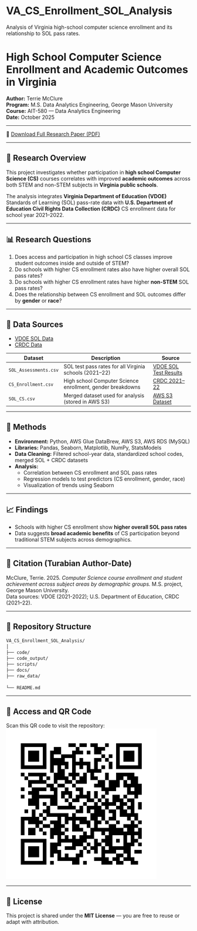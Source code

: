 # VA_CS_Enrollment_SOL_Analysis
Analysis of Virginia high-school computer science enrollment and its relationship to SOL pass rates.

# High School Computer Science Enrollment and Academic Outcomes in Virginia

**Author:** Terrie McClure  
**Program:** M.S. Data Analytics Engineering, George Mason University  
**Course:** AIT-580 — Data Analytics Engineering  
**Date:** October 2025  

---

📄 [Download Full Research Paper (PDF)](docs/tmcclur-M8_final_project.pdf)

---

## 🎯 Research Overview
This project investigates whether participation in **high school Computer Science (CS)** courses correlates with improved **academic outcomes** across both STEM and non-STEM subjects in **Virginia public schools**.

The analysis integrates **Virginia Department of Education (VDOE)** Standards of Learning (SOL) pass-rate data with **U.S. Department of Education Civil Rights Data Collection (CRDC)** CS enrollment data for school year 2021–2022.

---

## 📊 Research Questions

1. Does access and participation in high school CS classes improve student outcomes inside and outside of STEM?
2. Do schools with higher CS enrollment rates also have higher overall SOL pass rates?
3. Do schools with higher CS enrollment rates have higher **non-STEM** SOL pass rates?
4. Does the relationship between CS enrollment and SOL outcomes differ by **gender** or **race**?

---

## 🧠 Data Sources

- [VDOE SOL Data](https://www.doe.virginia.gov/)
- [CRDC Data](https://civilrightsdata.ed.gov/)

| Dataset | Description | Source |
|----------|--------------|--------|
| `SOL_Assessments.csv` | SOL test pass rates for all Virginia schools (2021–22) | [VDOE SOL Test Results](https://www.doe.virginia.gov/data-policy-funding/data-reports/statistics-reports/sol-test-pass-rates-other-results) |
| `CS_Enrollment.csv` | High school Computer Science enrollment, gender breakdowns | [CRDC 2021–22](https://civilrightsdata.ed.gov/data) |
| `SOL_CS.csv` | Merged dataset used for analysis (stored in AWS S3) | [AWS S3 Dataset](https://bucket4ait580-tm.s3.us-east-1.amazonaws.com/SOL_CS.csv) |

---

## 🧮 Methods

- **Environment:** Python, AWS Glue DataBrew, AWS S3, AWS RDS (MySQL)
- **Libraries:** Pandas, Seaborn, Matplotlib, NumPy, StatsModels
- **Data Cleaning:** Filtered school-year data, standardized school codes, merged SOL + CRDC datasets
- **Analysis:**  
  - Correlation between CS enrollment and SOL pass rates  
  - Regression models to test predictors (CS enrollment, gender, race)  
  - Visualization of trends using Seaborn  

---

## 📈 Findings

- Schools with higher CS enrollment show **higher overall SOL pass rates**
- Data suggests **broad academic benefits** of CS participation beyond traditional STEM subjects across demographics.

---

## 🧾 Citation (Turabian Author-Date)

McClure, Terrie. 2025. *Computer Science course enrollment and student achievement across subject areas by demographic groups.* M.S. project, George Mason University.  
Data sources: VDOE (2021-2022); U.S. Department of Education, CRDC (2021–22).

---

## 🧰 Repository Structure

```
VA_CS_Enrollment_SOL_Analysis/
│
├── code/
├── code_output/
├── scripts/
├── docs/
├── raw_data/

└── README.md
```

---

## 🔗 Access and QR Code

Scan this QR code to visit the repository:  
![QR Code](VA_CS_Enrollment_SOL_Analysis_QR.png)

---

## 📜 License

This project is shared under the **MIT License** — you are free to reuse or adapt with attribution.

